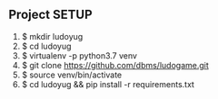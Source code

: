 ## Project SETUP
1. $ mkdir ludoyug
2. $ cd ludoyug
3. $ virtualenv -p python3.7 venv
4. $ git clone https://github.com/dbms/ludogame.git
5. $ source venv/bin/activate
6. $ cd ludoyug && pip install -r requirements.txt
